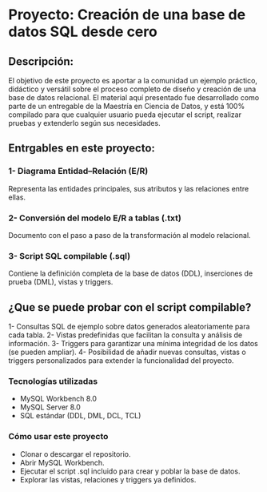 # Proyecto: Creación de una base de datos SQL desde cero

## Descripción:
El objetivo de este proyecto es aportar a la comunidad un ejemplo práctico, didáctico y versátil sobre el proceso completo de diseño y creación de una base de datos relacional.
El material aquí presentado fue desarrollado como parte de un entregable de la Maestría en Ciencia de Datos, y está 100% compilado para que cualquier usuario pueda ejecutar el script, realizar pruebas y extenderlo según sus necesidades.

## Entrgables en este proyecto:
### 1- Diagrama Entidad–Relación (E/R)
Representa las entidades principales, sus atributos y las relaciones entre ellas.

### 2- Conversión del modelo E/R a tablas (.txt)
Documento con el paso a paso de la transformación al modelo relacional.

### 3- Script SQL compilable (.sql)
Contiene la definición completa de la base de datos (DDL), inserciones de prueba (DML), vistas y triggers.

## ¿Que se puede probar con el script compilable?

1- Consultas SQL de ejemplo sobre datos generados aleatoriamente para cada tabla.
2- Vistas predefinidas que facilitan la consulta y análisis de información.
3- Triggers para garantizar una mínima integridad de los datos (se pueden ampliar).
4- Posibilidad de añadir nuevas consultas, vistas o triggers personalizados para extender la funcionalidad del proyecto.

### Tecnologías utilizadas
- MySQL Workbench 8.0
- MySQL Server 8.0
- SQL estándar (DDL, DML, DCL, TCL)

### Cómo usar este proyecto
- Clonar o descargar el repositorio.
- Abrir MySQL Workbench.
- Ejecutar el script .sql incluido para crear y poblar la base de datos.
- Explorar las vistas, relaciones y triggers ya definidos.